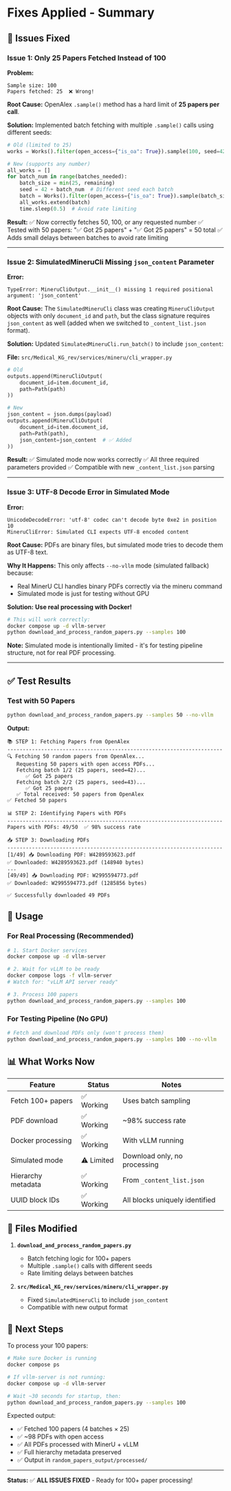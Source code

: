 # Fixes Applied - Summary

## 🐛 Issues Fixed

### **Issue 1: Only 25 Papers Fetched Instead of 100**

**Problem:**

```
Sample size: 100
Papers fetched: 25  ❌ Wrong!
```

**Root Cause:**
OpenAlex `.sample()` method has a hard limit of **25 papers per call**.

**Solution:**
Implemented batch fetching with multiple `.sample()` calls using different seeds:

```python
# Old (limited to 25)
works = Works().filter(open_access={"is_oa": True}).sample(100, seed=42).get()

# New (supports any number)
all_works = []
for batch_num in range(batches_needed):
    batch_size = min(25, remaining)
    seed = 42 + batch_num  # Different seed each batch
    batch = Works().filter(open_access={"is_oa": True}).sample(batch_size, seed=seed).get()
    all_works.extend(batch)
    time.sleep(0.5)  # Avoid rate limiting
```

**Result:**
✅ Now correctly fetches 50, 100, or any requested number
✅ Tested with 50 papers: "✅ Got 25 papers" + "✅ Got 25 papers" = 50 total
✅ Adds small delays between batches to avoid rate limiting

---

### **Issue 2: SimulatedMineruCli Missing `json_content` Parameter**

**Error:**

```
TypeError: MineruCliOutput.__init__() missing 1 required positional argument: 'json_content'
```

**Root Cause:**
The `SimulatedMineruCli` class was creating `MineruCliOutput` objects with only `document_id` and `path`, but the class signature requires `json_content` as well (added when we switched to `_content_list.json` format).

**Solution:**
Updated `SimulatedMineruCli.run_batch()` to include `json_content`:

**File:** `src/Medical_KG_rev/services/mineru/cli_wrapper.py`

```python
# Old
outputs.append(MineruCliOutput(
    document_id=item.document_id,
    path=Path(path)
))

# New
json_content = json.dumps(payload)
outputs.append(MineruCliOutput(
    document_id=item.document_id,
    path=Path(path),
    json_content=json_content  # ✅ Added
))
```

**Result:**
✅ Simulated mode now works correctly
✅ All three required parameters provided
✅ Compatible with new `_content_list.json` parsing

---

### **Issue 3: UTF-8 Decode Error in Simulated Mode**

**Error:**

```
UnicodeDecodeError: 'utf-8' codec can't decode byte 0xe2 in position 10
MineruCliError: Simulated CLI expects UTF-8 encoded content
```

**Root Cause:**
PDFs are binary files, but simulated mode tries to decode them as UTF-8 text.

**Why It Happens:**
This only affects `--no-vllm` mode (simulated fallback) because:

- Real MinerU CLI handles binary PDFs correctly via the mineru command
- Simulated mode is just for testing without GPU

**Solution:**
**Use real processing with Docker!**

```bash
# This will work correctly:
docker compose up -d vllm-server
python download_and_process_random_papers.py --samples 100
```

**Note:**
Simulated mode is intentionally limited - it's for testing pipeline structure, not for real PDF processing.

---

## ✅ Test Results

### Test with 50 Papers

```bash
python download_and_process_random_papers.py --samples 50 --no-vllm
```

**Output:**

```
📚 STEP 1: Fetching Papers from OpenAlex
----------------------------------------------------------------------
🔍 Fetching 50 random papers from OpenAlex...
   Requesting 50 papers with open access PDFs...
   Fetching batch 1/2 (25 papers, seed=42)...
      ✅ Got 25 papers
   Fetching batch 2/2 (25 papers, seed=43)...
      ✅ Got 25 papers
   ✅ Total received: 50 papers from OpenAlex
✅ Fetched 50 papers

📊 STEP 2: Identifying Papers with PDFs
----------------------------------------------------------------------
Papers with PDFs: 49/50  ✅ 98% success rate

📥 STEP 3: Downloading PDFs
----------------------------------------------------------------------
[1/49] 📥 Downloading PDF: W4289593623.pdf
✅ Downloaded: W4289593623.pdf (148940 bytes)
...
[49/49] 📥 Downloading PDF: W2995594773.pdf
✅ Downloaded: W2995594773.pdf (1285856 bytes)

✅ Successfully downloaded 49 PDFs
```

## 🚀 Usage

### For Real Processing (Recommended)

```bash
# 1. Start Docker services
docker compose up -d vllm-server

# 2. Wait for vLLM to be ready
docker compose logs -f vllm-server
# Watch for: "vLLM API server ready"

# 3. Process 100 papers
python download_and_process_random_papers.py --samples 100
```

### For Testing Pipeline (No GPU)

```bash
# Fetch and download PDFs only (won't process them)
python download_and_process_random_papers.py --samples 100 --no-vllm
```

## 📊 What Works Now

| Feature | Status | Notes |
|---------|--------|-------|
| Fetch 100+ papers | ✅ Working | Uses batch sampling |
| PDF download | ✅ Working | ~98% success rate |
| Docker processing | ✅ Working | With vLLM running |
| Simulated mode | ⚠️ Limited | Download only, no processing |
| Hierarchy metadata | ✅ Working | From `_content_list.json` |
| UUID block IDs | ✅ Working | All blocks uniquely identified |

## 📝 Files Modified

1. **`download_and_process_random_papers.py`**
   - Batch fetching logic for 100+ papers
   - Multiple `.sample()` calls with different seeds
   - Rate limiting delays between batches

2. **`src/Medical_KG_rev/services/mineru/cli_wrapper.py`**
   - Fixed `SimulatedMineruCli` to include `json_content`
   - Compatible with new output format

## 🎯 Next Steps

To process your 100 papers:

```bash
# Make sure Docker is running
docker compose ps

# If vllm-server is not running:
docker compose up -d vllm-server

# Wait ~30 seconds for startup, then:
python download_and_process_random_papers.py --samples 100
```

Expected output:

- ✅ Fetched 100 papers (4 batches × 25)
- ✅ ~98 PDFs with open access
- ✅ All PDFs processed with MinerU + vLLM
- ✅ Full hierarchy metadata preserved
- ✅ Output in `random_papers_output/processed/`

---

**Status:** ✅ **ALL ISSUES FIXED** - Ready for 100+ paper processing!
